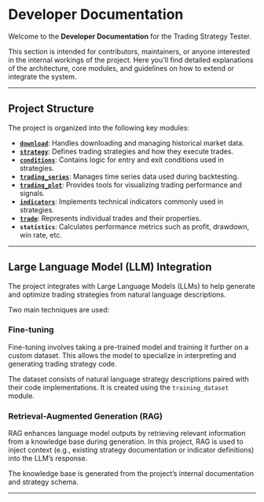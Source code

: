 # Developer Documentation

Welcome to the **Developer Documentation** for the Trading Strategy Tester.

This section is intended for contributors, maintainers, or anyone interested in the internal workings of the project. Here you'll find detailed explanations of the architecture, core modules, and guidelines on how to extend or integrate the system.

---

## Project Structure

The project is organized into the following key modules:

- [**`download`**](modules/download.md): Handles downloading and managing historical market data.
- [**`strategy`**](modules/strategy.md): Defines trading strategies and how they execute trades.
- [**`conditions`**](modules/conditions/index.md): Contains logic for entry and exit conditions used in strategies.
- [**`trading_series`**](modules/trading_series.md): Manages time series data used during backtesting.
- [**`trading_plot`**](modules/trading_plot.md): Provides tools for visualizing trading performance and signals.
- [**`indicators`**](modules/indicators.md): Implements technical indicators commonly used in strategies.
- [**`trade`**](modules/trade.md): Represents individual trades and their properties.
- **`statistics`**: Calculates performance metrics such as profit, drawdown, win rate, etc.

---

## Large Language Model (LLM) Integration

The project integrates with Large Language Models (LLMs) to help generate and optimize trading strategies from natural language descriptions.

Two main techniques are used:

### Fine-tuning

Fine-tuning involves taking a pre-trained model and training it further on a custom dataset. This allows the model to specialize in interpreting and generating trading strategy code.

The dataset consists of natural language strategy descriptions paired with their code implementations. It is created using the `training_dataset` module.

### Retrieval-Augmented Generation (RAG)

RAG enhances language model outputs by retrieving relevant information from a knowledge base during generation. In this project, RAG is used to inject context (e.g., existing strategy documentation or indicator definitions) into the LLM’s response.

The knowledge base is generated from the project’s internal documentation and strategy schema.

---